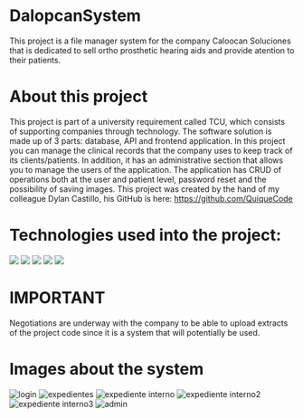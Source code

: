 # DalopcanSystem
This project is a file manager system for the company Caloocan Soluciones that is dedicated to sell ortho prosthetic hearing aids and provide atention to their patients. 

# About this project
This project is part of a university requirement called TCU, which consists of supporting companies through technology. The software solution is made up of 3 parts: database, API and frontend application.
In this project you can manage the clinical records that the company uses to keep track of its clients/patients. In addition, it has an administrative section that allows you to manage the users of the application. The application has CRUD of operations both at the user and patient level, password reset and the possibility of saving images. This project was created by the hand of my colleague Dylan Castillo, his GitHub is here: https://github.com/QuiqueCode

# Technologies used into the project: 
<img src="https://img.shields.io/badge/Node%20js-339933?style=for-the-badge&logo=nodedotjs&logoColor=white"> <img src="https://img.shields.io/badge/Express%20js-000000?style=for-the-badge&logo=express&logoColor=white"> <img src="https://img.shields.io/badge/MySQL-005C84?style=for-the-badge&logo=mysql&logoColor=white"> <img src="https://img.shields.io/badge/React-20232A?style=for-the-badge&logo=react&logoColor=61DAFB"> <img src="https://img.shields.io/badge/Material%20UI-007FFF?style=for-the-badge&logo=mui&logoColor=white">

# IMPORTANT

Negotiations are underway with the company to be able to upload extracts of the project code since it is a system that will potentially be used.

# Images about the system

![login](https://github.com/diegoTech14/DalopcanSystem/assets/85724318/e3cdfd30-e048-4749-acad-5b672131898d)
![expedientes](https://github.com/diegoTech14/DalopcanSystem/assets/85724318/490620f2-c002-40c0-95e1-9e2439645551)
![expediente interno](https://github.com/diegoTech14/DalopcanSystem/assets/85724318/7745bc18-2626-4329-8632-508f831d1ed6)
![expediente interno2](https://github.com/diegoTech14/DalopcanSystem/assets/85724318/95d51ea0-73a5-47dc-893d-3e571c15b262)
![expediente interno3](https://github.com/diegoTech14/DalopcanSystem/assets/85724318/9414049c-9e06-47ae-8048-24590694c824)
![admin](https://github.com/diegoTech14/DalopcanSystem/assets/85724318/094404be-6c60-4544-9f72-39e901bf48eb)




